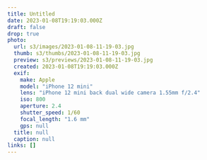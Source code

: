 ```yaml
---
title: Untitled
date: 2023-01-08T19:19:03.000Z
draft: false
drop: true
photo:
  url: s3/images/2023-01-08-11-19-03.jpg
  thumb: s3/thumbs/2023-01-08-11-19-03.jpg
  preview: s3/previews/2023-01-08-11-19-03.jpg
  created: 2023-01-08T19:19:03.000Z
  exif:
    make: Apple
    model: "iPhone 12 mini"
    lens: "iPhone 12 mini back dual wide camera 1.55mm f/2.4"
    iso: 800
    aperture: 2.4
    shutter_speed: 1/60
    focal_length: "1.6 mm"
    gps: null
  title: null
  caption: null
links: []
---
```

